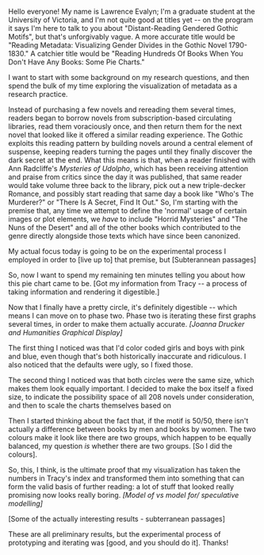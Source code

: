 Hello everyone! My name is Lawrence Evalyn; I'm a graduate student at the University of Victoria, and I'm not quite good at titles yet -- on the program it says I'm here to talk to you about "Distant-Reading Gendered Gothic Motifs", but that's unforgivably vague. A more accurate title would be "Reading Metadata: Visualizing Gender Divides in the Gothic Novel 1790-1830." A catchier title would be "Reading Hundreds Of Books When You Don't Have Any Books: Some Pie Charts."

I want to start with some background on my research questions, and then spend the bulk of my time exploring the visualization of metadata as a research practice.

Instead of purchasing a few novels and rereading them several times, readers began to borrow novels from subscription-based circulating libraries, read them voraciously once, and then return them for the next novel that looked like it offered a similar reading experience. The Gothic exploits this reading pattern by building novels around a central element of suspense, keeping readers turning the pages until they finally discover the dark secret at the end. What this means is that, when a reader finished with Ann Radcliffe's *Mysteries of Udolpho*, which has been receiving attention and praise from critics since the day it was published, that same reader would take volume three back to the library, pick out a new triple-decker Romance, and possibly start reading that same day a book like "Who's The Murderer?" or "There Is A Secret, Find It Out." So, I'm starting with the premise that, any time we attempt to define the 'normal' usage of certain images or plot elements, we *have* to include "Horrid Mysteries" and "The Nuns of the Desert" and all of the other books which contributed to the genre directly alongside those texts which have since been canonized.

My actual focus today is going to be on the experimental process I employed in order to [live up to] that premise, but 
[Subterannean passages]

So, now I want to spend my remaining ten minutes telling you about how this pie chart came to be.
[Got my information from Tracy -- a process of taking information and rendering it digestible.]

Now that I finally have a pretty circle, it's definitely digestible -- which means I can move on to phase two. Phase two is iterating these first graphs several times, in order to make them actually accurate.
*[Joanna Drucker and Humanities Graphical Display]*

The first thing I noticed was that I'd color coded girls and boys with pink and blue, even though that's both historically inaccurate and ridiculous. I also noticed that the defaults were ugly, so I fixed those.

The second thing I noticed was that both circles were the same size, which makes them look equally important. I decided to make the box itself a fixed size, to indicate the possibility space of all 208 novels under consideration, and then to scale the charts themselves based on 

Then I started thinking about the fact that, if the motif is 50/50, there isn't actually a difference between books by men and books by women. The two colours make it look like there are two groups, which happen to be equally balanced, my question *is* whether there are two groups. [So I did the colours].

So, this, I think, is the ultimate proof that my visualization has taken the numbers in Tracy's index and transformed them into something that can form the valid basis of further reading: a lot of stuff that looked really promising now looks really boring.
*[Model of vs model for/ speculative modelling]*

[Some of the actually interesting results - subterranean passages]

These are all preliminary results, but the experimental process of prototyping and iterating was [good, and you should do it]. Thanks!



<!-- So, the first thing to talk about is why I am reading hundreds of books in the first place.

According to the information gathered by Peter Raven and James Garside, the number of new novels published in Britain each year rose from roughly twenty a year in the 1770s to roughly ninety a year in the 1790s

In response to this new torrent of novels, then, readers' expectations changed. -->
